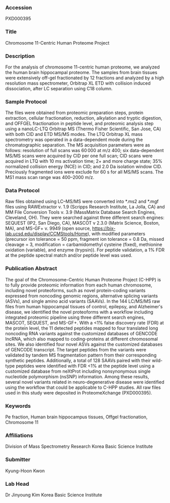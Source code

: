 ### Accession
PXD000395

### Title
Chromosome 11-Centric Human Proteome Project

### Description
For the analysis of chromosome 11-centric human proteome, we analyzed the human brain hippocampal proteome.  The samples from brain tissues were extensively off-gel fractionated by 12 fractions and  analyzed by a high resolution mass spectrometer, Orbitrap XL ETD  with collision induced dissociation,  after LC separation using C18 column.

### Sample Protocol
The files were obtained from proteomic preparation steps, protein extraction, cellular fractionation, reduction, alkylation and tryptic digestion, and OFFGEL fractionation in peptide level, and proteomic analysis step using a nanoLC-LTQ Orbitrap MS (Thermo Fisher Scientific, San Jose, CA) with both CID and ETD MS/MS modes. The LTQ Orbitrap XL mass spectrometry was operated in a data-dependent mode during the chromatographic separation. The MS acquisition parameters were as follows: resolution of full scans was 60 000 at m/z 400; six data-dependent MS/MS scans were acquired by CID per one full scan; CID scans were acquired in LTQ with 10 ms activation time; 2+ and more charge state; 35% normalized collision energy (NCE) in CID; and 2.0 Da isolation window CID. Preciously fragmented ions were exclude for 60 s for all MS/MS scans. The MS1 mass scan range was 400–2000 m/z.

### Data Protocol
Raw files obtained using LC–MS/MS were converted into *.ms2 and *.mgf files using RAWExtractor v. 1.9 (Scripps Research Institute, La Jolla, CA) and MM File Conversion Tools v. 3.9 (MassMatrix Database Search Engines, Cleveland, OH). They were searched against three different search engines: SEQUEST (IP2, San Diego, CA), MASCOT v 2.3.0 (Matrix Science, Boston, MA), and MS-GF+ v. 9949 (open source, https://bix-lab.ucsd.edu/display/CCMStools/Home), with modified parameters (precursor ion tolerance = 50 ppm, fragment ion tolerance = 0.8 Da, missed cleavage = 3, modification = carbamidomethyl cysteine (fixed), methionine oxidation (variable), and enzyme (trypsin)). For peptide validation, a 1% FDR at the peptide spectral match and/or peptide level was used.

### Publication Abstract
The goal of the Chromosome-Centric Human Proteome Project (C-HPP) is to fully provide proteomic information from each human chromosome, including novel proteoforms, such as novel protein-coding variants expressed from noncoding genomic regions, alternative splicing variants (ASVs), and single amino acid variants (SAAVs). In the 144 LC/MS/MS raw files from human hippocampal tissues of control, epilepsy, and Alzheimer's disease, we identified the novel proteoforms with a workflow including integrated proteomic pipeline using three different search engines, MASCOT, SEQUEST, and MS-GF+. With a &lt;1% false discovery rate (FDR) at the protein level, the 11 detected peptides mapped to four translated long noncoding RNA variants against the customized databases of GENCODE lncRNA, which also mapped to coding-proteins at different chromosomal sites. We also identified four novel ASVs against the customized databases of GENCODE transcript. The target peptides from the variants were validated by tandem MS fragmentation pattern from their corresponding synthetic peptides. Additionally, a total of 128 SAAVs paired with their wild-type peptides were identified with FDR &lt;1% at the peptide level using a customized database from neXtProt including nonsynonymous single nucleotide polymorphism (nsSNP) information. Among these results, several novel variants related in neuro-degenerative disease were identified using the workflow that could be applicable to C-HPP studies. All raw files used in this study were deposited in ProteomeXchange (PXD000395).

### Keywords
Pe fraction, Human brain hippocampus tissues, Offgel fractionation, Chromosome 11

### Affiliations
Division of Mass Spectrometry Research
Korea Basic Science Institute

### Submitter
Kyung-Hoon Kwon

### Lab Head
Dr Jinyoung Kim
Korea Basic Science Institute


